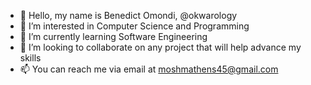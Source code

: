 - 👋 Hello, my name is Benedict Omondi, @okwarology
- 👀 I’m interested in Computer Science and Programming
- 🌱 I’m currently learning Software Engineering
- 💞️ I’m looking to collaborate on any project that will help advance my skills
- 📫 You can reach me via email at moshmathens45@gmail.com

<!---
okwarology/okwarology is a ✨ special ✨ repository because its `README.md` (this file) appears on your GitHub profile.
You can click the Preview link to take a look at your changes.
--->
